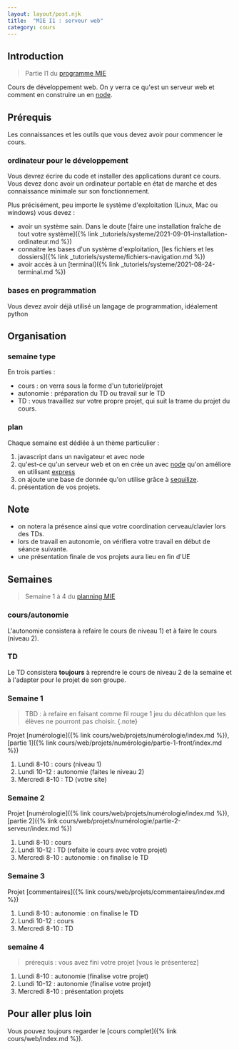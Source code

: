 ```yaml
---
layout: layout/post.njk 
title:  "MIE I1 : serveur web"
category: cours
---
```


## Introduction

> Partie I1 du [programme MIE](https://docs.google.com/document/d/19BjB7vXDtT0gcqS45Z7Ai_G1_S0hFj-Cqv2f78YUy9M)

Cours de développement web. On y verra ce qu'est un serveur web et comment en construire un en [node](https://nodejs.org/en/).

## Prérequis

Les connaissances et les outils que vous devez avoir pour commencer le cours.

### ordinateur pour le développement

Vous devrez écrire du code et installer des applications durant ce cours. Vous devez donc avoir un ordinateur portable en état de marche et des connaissance minimale sur son fonctionnement.

Plus précisément, peu importe le système d'exploitation (Linux, Mac ou windows) vous devez :

* avoir un système sain. Dans le doute [faire une installation fraîche de tout votre système]({% link _tutoriels/systeme/2021-09-01-installation-ordinateur.md %})
* connaitre les bases d'un système d'exploitation, [les fichiers et les dossiers]({% link _tutoriels/systeme/fichiers-navigation.md %})
* avoir accès à un [terminal]({% link _tutoriels/systeme/2021-08-24-terminal.md %})

### bases en programmation

Vous devez avoir déjà utilisé un langage de programmation, idéalement python

## Organisation

### semaine type

En trois parties :

* cours  : on verra sous la forme d'un tutoriel/projet
* autonomie : préparation du TD ou travail sur le TD
* TD : vous travaillez sur votre propre projet, qui suit la trame du projet du cours.

### plan

Chaque semaine est dédiée à un thème particulier :

1. javascript dans un navigateur et avec node
2. qu'est-ce qu'un serveur web et on en crée un avec [node](https://nodejs.org/en/) qu'on améliore en utilisant [express](https://expressjs.com/fr/)
3. on ajoute une base de donnée qu'on utilise grâce à [sequilize](https://sequelize.org/).
4. présentation de vos projets.

## Note

* on notera la présence ainsi que votre coordination cerveau/clavier lors des TDs.
* lors de travail en autonomie, on vérifiera votre travail en début de séance suivante.
* une présentation finale de vos projets aura lieu en fin d'UE

## Semaines

> Semaine 1 à 4 du [planning MIE](https://docs.google.com/spreadsheets/d/1XwjeAgwijaYZJEHFg-t_RHMXgi2Qa3d1)

### cours/autonomie

L'autonomie consistera à refaire le cours (le niveau 1) et à faire le cours (niveau 2).

### TD

Le TD consistera **toujours** à reprendre le cours de niveau 2 de la semaine et à l'adapter pour le projet de son groupe.


### Semaine 1

> TBD :
> à refaire en faisant comme fil rouge 1 jeu du décathlon que les élèves ne pourront pas choisir.
{.note}

Projet [numérologie]({% link cours/web/projets/numérologie/index.md %}), [partie 1]({% link cours/web/projets/numérologie/partie-1-front/index.md %})

1. Lundi 8-10 : cours (niveau 1)
2. Lundi 10-12 : autonomie (faites le niveau 2)
3. Mercredi 8-10 : TD (votre site)

### Semaine 2

Projet [numérologie]({% link cours/web/projets/numérologie/index.md %}), [partie 2]({% link cours/web/projets/numérologie/partie-2-serveur/index.md %})

1. Lundi 8-10 : cours
2. Lundi 10-12 : TD (refaite le cours avec votre projet)
3. Mercredi 8-10 : autonomie : on finalise le TD

### Semaine 3

Projet [commentaires]({% link cours/web/projets/commentaires/index.md %})

1. Lundi 8-10 : autonomie : on finalise le TD
2. Lundi 10-12 : cours
3. Mercredi 8-10 : TD

### semaine 4

> prérequis : vous avez fini votre projet [vous le présenterez]

1. Lundi 8-10 : autonomie (finalise votre projet)
2. Lundi 10-12 : autonomie (finalise votre projet)
3. Mercredi 8-10 : présentation projets

## Pour aller plus loin

Vous pouvez toujours regarder le [cours complet]({% link cours/web/index.md %}).
